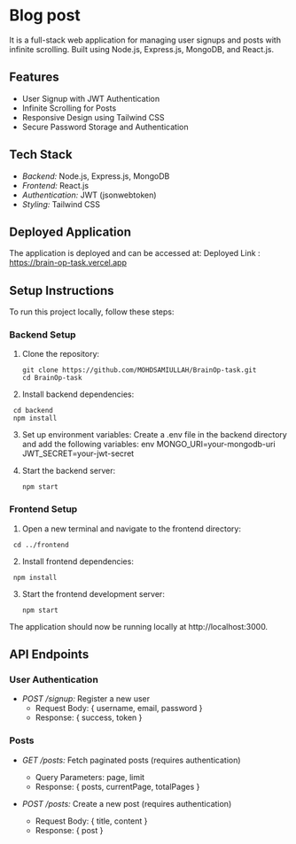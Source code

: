 # Blog post

It is a full-stack web application for managing user signups and posts with infinite scrolling. Built using Node.js, Express.js, MongoDB, and React.js.

## Features

- User Signup with JWT Authentication
- Infinite Scrolling for Posts
- Responsive Design using Tailwind CSS
- Secure Password Storage and Authentication

## Tech Stack

- *Backend:* Node.js, Express.js, MongoDB
- *Frontend:* React.js
- *Authentication:* JWT (jsonwebtoken)
- *Styling:* Tailwind CSS

## Deployed Application

The application is deployed and can be accessed at: Deployed Link : https://brain-op-task.vercel.app

## Setup Instructions

To run this project locally, follow these steps:

### Backend Setup

1. Clone the repository:
   ```
   git clone https://github.com/MOHDSAMIULLAH/BrainOp-task.git
   cd BrainOp-task
   ```

2. Install backend dependencies:
  ```
   cd backend
   npm install
   ```
   

3. Set up environment variables:
   Create a .env file in the backend directory and add the following variables:
   env
   MONGO_URI=your-mongodb-uri
   JWT_SECRET=your-jwt-secret
   

4. Start the backend server:
   ```
   npm start
   ```

### Frontend Setup

1. Open a new terminal and navigate to the frontend directory:
  ```
   cd ../frontend
   ```

2. Install frontend dependencies:
  ```
   npm install
   ```

3. Start the frontend development server:
   ```
   npm start
   ```

The application should now be running locally at http://localhost:3000.

## API Endpoints

### User Authentication

- *POST /signup:* Register a new user
  - Request Body: { username, email, password }
  - Response: { success, token }

### Posts

- *GET /posts:* Fetch paginated posts (requires authentication)
  - Query Parameters: page, limit
  - Response: { posts, currentPage, totalPages }

- *POST /posts:* Create a new post (requires authentication)
  - Request Body: { title, content }
  - Response: { post }